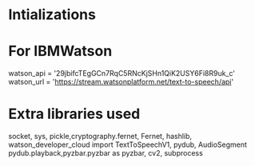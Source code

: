 # Intializations 
# For IBMWatson 
watson_api = '29jbifcTEgGCn7RqC5RNcKjSHn1QiK2USY6Fi8R9uk_c'
watson_url = 'https://stream.watsonplatform.net/text-to-speech/api'

# Extra libraries used 
socket, sys, pickle,cryptography.fernet, Fernet, hashlib, 
watson_developer_cloud import TextToSpeechV1, pydub, AudioSegment
pydub.playback,pyzbar.pyzbar as pyzbar, cv2, subprocess


